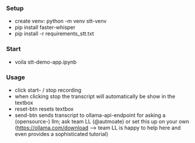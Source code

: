 ### Setup

- create venv: python -m venv stt-venv 
- pip install faster-whisper
- pip install -r requirements_stt.txt


### Start

- voila stt-demo-app.ipynb


### Usage

- click start- / stop recording
- when clicking stop the transcript will automatically be show in the textbox
- reset-btn resets textbox
- send-btn sends transcript to ollama-api-endpoint for asking a (opensource-) llm; ask team LL (@autmoate) or set this up on your own (https://ollama.com/download --> team LL is happy to help here and even provides a sophisticated tutorial)
